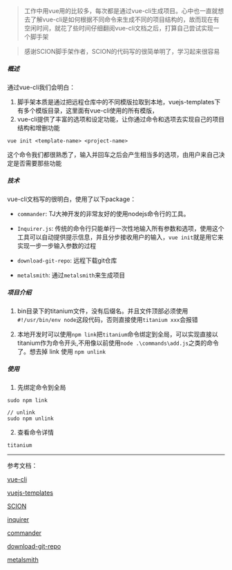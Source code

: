 > 工作中用vue用的比较多，每次都是通过vue-cli生成项目。心中也一直就想去了解vue-cli是如何根据不同命令来生成不同的项目结构的，故而现在有空闲时间，就花了些时间仔细翻阅vue-cli文档之后，打算自己尝试实现一个脚手架

> 感谢SCION脚手架作者，SCION的代码写的很简单明了，学习起来很容易

##### 概述

通过vue-cli我们会明白：
1. 脚手架本质是通过把远程仓库中的不同模版拉取到本地，vuejs-templates下有多个模版目录，这里面有vue-cli使用的所有模版，
2. vue-cli提供了丰富的选项和设定功能，让你通过命令和选项去实现自己的项目结构和增删功能

```
vue init <template-name> <project-name>
```
这个命令我们都很熟悉了，输入并回车之后会产生相当多的选项，由用户来自己决定是否需要那些功能

##### 技术

vue-cli文档写的很明白，使用了以下package：

- `commander`: TJ大神开发的非常友好的使用nodejs命令行的工具。


- `Inquirer.js`: 传统的命令行只能单行一次性地输入所有参数和选项，使用这个工具可以自动提供提示信息，并且分步接收用户的输入，`vue init`就是用它来实现一步一步输入参数的过程


- `download-git-repo`: 远程下载git仓库

- `metalsmith`: 通过`metalsmith`来生成项目


##### 项目介绍

1. bin目录下的titanium文件，没有后缀名。并且文件顶部必须使用`#!/usr/bin/env node`这段代码，否则直接使用`titanium xxx`会报错
   
2. 本地开发时可以使用`npm link`把`titanium`命令绑定到全局，可以实现直接以titanium作为命令开头,不用像以前使用`node .\commands\add.js`之类的命令了。想去掉 link 使用 `npm unlink`

##### 使用

1. 先绑定命令到全局
```
sudo npm link

// unlink
sudo npm unlink
```
2. 查看命令详情

```
titanium
```

---
参考文档：

[vue-cli](https://github.com/vuejs/vue-cli/tree/v2#custom-templates)

[vuejs-templates](https://github.com/vuejs-templates)

[SCION](https://github.com/jrainlau/scion)

[inquirer](https://github.com/SBoudrias/Inquirer.js)

[commander](https://github.com/tj/commander.js/)

[download-git-repo](https://github.com/flipxfx/download-git-repo)

[metalsmith](https://github.com/segmentio/metalsmith)